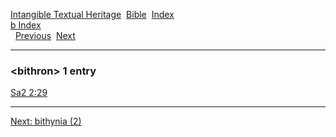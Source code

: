 [Intangible Textual Heritage](../../index)  [Bible](../index) 
[Index](index)   
[b Index](_b_)  
  [Previous](c01464)  [Next](c01466) 

------------------------------------------------------------------------

### &lt;bithron&gt; 1 entry

[Sa2 2:29](../kjv/sa2002.htm#029)  

------------------------------------------------------------------------

[Next: bithynia (2)](c01466)
